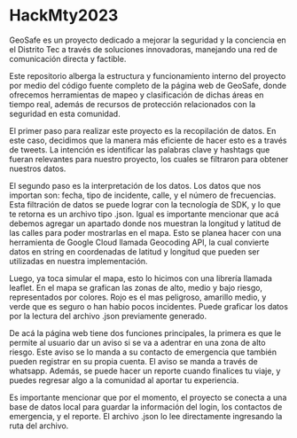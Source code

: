# HackMty2023

GeoSafe es un proyecto dedicado a mejorar la seguridad y la conciencia en el Distrito Tec a través de soluciones innovadoras, manejando una red de comunicación directa y factible. 

Este repositorio alberga la estructura y funcionamiento interno del proyecto por medio del código fuente completo de la página web de GeoSafe, donde ofrecemos herramientas de mapeo y clasificación de dichas áreas en tiempo real, además de recursos de protección relacionados con la seguridad en esta comunidad.

El primer paso para realizar este proyecto es la recopilación de datos. En este caso, decidimos que la manera más eficiente de hacer esto es a través de tweets. La intención es identificar las palabras clave y hashtags que fueran relevantes para nuestro proyecto, los cuales se filtraron para obtener nuestros datos. 

El segundo paso es la interpretación de los datos. Los datos que nos importan son: fecha, tipo de incidente, calle, y el número de frecuencias. Esta filtración de datos se puede lograr con la tecnología de SDK, y lo que te retorna es un archivo tipo .json. Igual es importante mencionar que acá debemos agregar un apartado donde nos muestran la longitud y latitud de las calles para poder mostrarlas en el mapa. Esto se planea hacer con una herramienta de Google Cloud llamada Geocoding API, la cual convierte datos en string en coordenadas de latitud y longitud que pueden ser utilizadas en nuestra implementación.

Luego, ya toca simular el mapa, esto lo hicimos con una librería llamada leaflet. En el mapa se grafican las zonas de alto, medio y bajo riesgo, representados por colores. Rojo es el mas peligroso, amarillo medio, y verde que es seguro o han habio pocos incidentes. Puede graficar los datos por la lectura del archivo .json previamente generado.

De acá la página web tiene dos funciones principales, la primera es que le permite al usuario dar un aviso si se va a adentrar en una zona de alto riesgo. Este aviso se lo manda a su contacto de emergencia que también pueden registrar en su propia cuenta. El aviso se manda a través de whatsapp. Además, se puede hacer un reporte cuando finalices tu viaje, y puedes regresar algo a la comunidad al aportar tu experiencia.

Es importante mencionar que por el momento, el proyecto se conecta a una base de datos local para guardar la información del login, los contactos de emergencia, y el reporte. El archivo .json lo lee directamente ingresando la ruta del archivo. 
